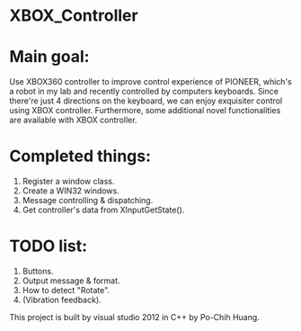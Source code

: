# XBOX_Controller

# Main goal: 
  Use XBOX360 controller to improve control experience of PIONEER, which's a robot in my lab and recently controlled by           computers keyboards. Since there're just 4 directions on the keyboard, we can enjoy exquisiter control using XBOX               controller. Furthermore, some additional novel functionalities are available with XBOX controller.

# Completed things:
  1. Register a window class.
  2. Create a WIN32 windows.
  3. Message controlling & dispatching.
  4. Get controller's data from XInputGetState().

# TODO list:
  1. Buttons.
  2. Output message & format.
  3. How to detect "Rotate".
  4. (Vibration feedback).

This project is built by visual studio 2012 in C++ by Po-Chih Huang.

